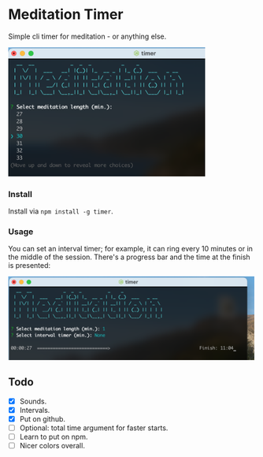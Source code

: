
# Meditation Timer

Simple cli timer for meditation - or anything else.

<img src="images/1.png" width="400">

### Install
Install via `npm install -g timer`.


### Usage
You can set an interval timer; for example, it can ring every 10 minutes or in the middle of the session.
There's a progress bar and the time at the finish is presented:

<img src="images/3.png" width="500">


<a id="org512c48b"></a>

## Todo

-   [X] Sounds.
-   [X] Intervals.
-   [X] Put on github.
-   [ ] Optional: total time argument for faster starts.
-   [ ] Learn to put on npm.
-   [ ] Nicer colors overall.
